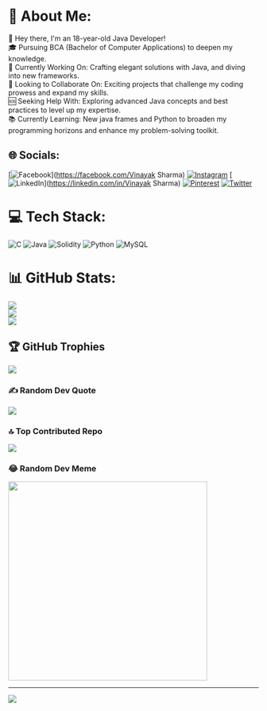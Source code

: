 # 💫 About Me:
👋 Hey there, I'm an 18-year-old Java Developer!<br>🎓 Pursuing BCA (Bachelor of Computer Applications) to deepen my knowledge.<br>🔧 Currently Working On: Crafting elegant solutions with Java, and diving into new frameworks.<br>🤝 Looking to Collaborate On: Exciting projects that challenge my coding prowess and expand my skills.<br>🆘 Seeking Help With: Exploring advanced Java concepts and best practices to level up my expertise.<br>📚 Currently Learning: New java frames and Python to broaden my programming horizons and enhance my problem-solving toolkit.


## 🌐 Socials:
[![Facebook](https://img.shields.io/badge/Facebook-%231877F2.svg?logo=Facebook&logoColor=white)](https://facebook.com/Vinayak Sharma) [![Instagram](https://img.shields.io/badge/Instagram-%23E4405F.svg?logo=Instagram&logoColor=white)](https://instagram.com/sparkygot0rizz) [![LinkedIn](https://img.shields.io/badge/LinkedIn-%230077B5.svg?logo=linkedin&logoColor=white)](https://linkedin.com/in/Vinayak Sharma) [![Pinterest](https://img.shields.io/badge/Pinterest-%23E60023.svg?logo=Pinterest&logoColor=white)](https://pinterest.com/ProbablySparky) [![Twitter](https://img.shields.io/badge/Twitter-%231DA1F2.svg?logo=Twitter&logoColor=white)](https://twitter.com/ProbablySparky) 

# 💻 Tech Stack:
![C](https://img.shields.io/badge/c-%2300599C.svg?style=flat&logo=c&logoColor=white) ![Java](https://img.shields.io/badge/java-%23ED8B00.svg?style=flat&logo=java&logoColor=white) ![Solidity](https://img.shields.io/badge/Solidity-%23363636.svg?style=flat&logo=solidity&logoColor=white) ![Python](https://img.shields.io/badge/python-3670A0?style=flat&logo=python&logoColor=ffdd54) ![MySQL](https://img.shields.io/badge/mysql-%2300f.svg?style=flat&logo=mysql&logoColor=white)
# 📊 GitHub Stats:
![](https://github-readme-stats.vercel.app/api?username=ProbablySparky&theme=radical&hide_border=true&include_all_commits=true&count_private=true)<br/>
![](https://github-readme-streak-stats.herokuapp.com/?user=ProbablySparky&theme=radical&hide_border=true)<br/>
![](https://github-readme-stats.vercel.app/api/top-langs/?username=ProbablySparky&theme=radical&hide_border=true&include_all_commits=true&count_private=true&layout=compact)

## 🏆 GitHub Trophies
![](https://github-profile-trophy.vercel.app/?username=ProbablySparky&theme=radical&no-frame=false&no-bg=true&margin-w=4)

### ✍️ Random Dev Quote
![](https://quotes-github-readme.vercel.app/api?type=horizontal&theme=radical)

### 🔝 Top Contributed Repo
![](https://github-contributor-stats.vercel.app/api?username=ProbablySparky&limit=5&theme=dark&combine_all_yearly_contributions=true)

### 😂 Random Dev Meme
<img src='https://randommeme-five.vercel.app/' style="height: 400px;"/>

---
[![](https://visitcount.itsvg.in/api?id=ProbablySparky&icon=0&color=0)](https://visitcount.itsvg.in)

<!-- Proudly created with GPRM ( https://gprm.itsvg.in ) -->
